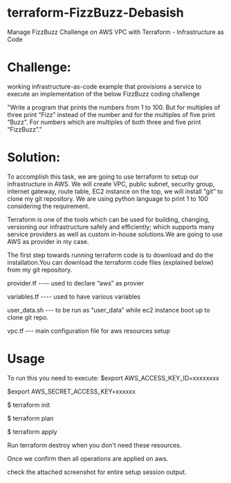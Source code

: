 # terraform-FizzBuzz-Debasish
Manage FizzBuzz Challenge on AWS VPC with Terraform - Infrastructure as Code 

# Challenge:

working infrastructure-as-code example that provisions a service to execute an implementation of the below FizzBuzz coding challenge 

"Write a program that prints the numbers from 1 to 100.
But for multiples of three print “Fizz” instead of the number and for the multiples of five print “Buzz”. For numbers which are multiples of both three and five print “FizzBuzz”."


# Solution:

To accomplish this task, we are going to use terraform to setup our infrastructure in AWS. We will create VPC, public subnet, security group, internet gateway, route table, EC2 instance on the top, we will install “git” to clone my git repository. We are using python language to print 1 to 100 considering the requirement.

Terraform is one of the tools which can be used for building, changing, versioning our infrastructure safely and efficiently; which supports many service providers as well as custom in-house solutions.We are going to use AWS as provider in my case.

The first step towards running terraform code is to download and do the installation.You can download the terraform code files (explained below) from my git repository. 

provider.tf ---- used to declare “aws” as provier

variables.tf ---- used to have various variables

user_data.sh --- to be run as “user_data” while ec2 instance boot up to clone git repo.

vpc.tf --- main configuration file for aws resources setup


# Usage
To run this you need to execute:
$export AWS_ACCESS_KEY_ID=xxxxxxxx

$export AWS_SECRET_ACCESS_KEY=xxxxxx

$ terraform init

$ terraform plan

$ terraform apply

Run terraform destroy when you don't need these resources.

Once we confirm then all operations are applied on aws.

check the attached screenshot for entire setup session output.
